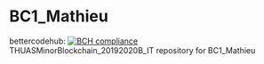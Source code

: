 # BC1_Mathieu 
bettercodehub: [![BCH compliance](https://bettercodehub.com/edge/badge/web3assignments/BC1_Mathieu?branch=master)](https://bettercodehub.com/) 
<br> 
THUASMinorBlockchain_20192020B_IT repository for BC1_Mathieu 
<br> 
